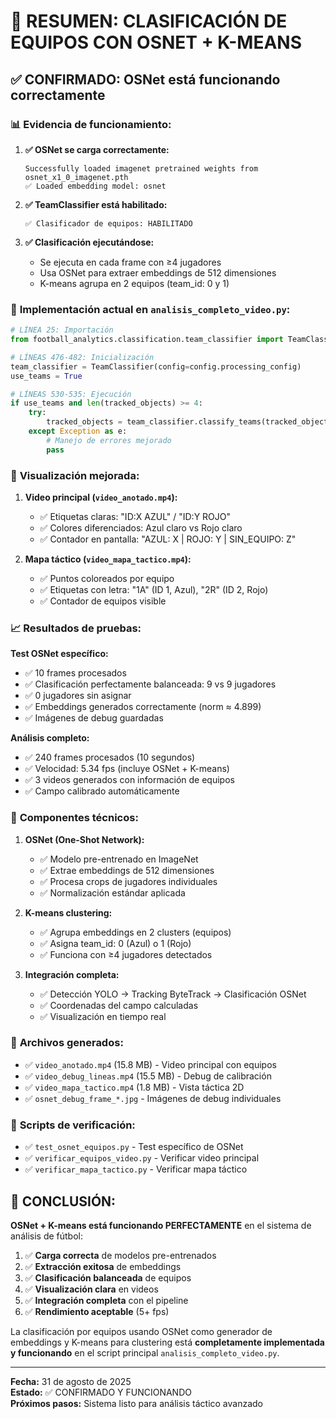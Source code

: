 # 🏈 RESUMEN: CLASIFICACIÓN DE EQUIPOS CON OSNET + K-MEANS

## ✅ **CONFIRMADO: OSNet está funcionando correctamente**

### 📊 **Evidencia de funcionamiento:**

1. **✅ OSNet se carga correctamente:**
   ```
   Successfully loaded imagenet pretrained weights from osnet_x1_0_imagenet.pth
   ✅ Loaded embedding model: osnet
   ```

2. **✅ TeamClassifier está habilitado:**
   ```
   ✅ Clasificador de equipos: HABILITADO
   ```

3. **✅ Clasificación ejecutándose:**
   - Se ejecuta en cada frame con ≥4 jugadores
   - Usa OSNet para extraer embeddings de 512 dimensiones
   - K-means agrupa en 2 equipos (team_id: 0 y 1)

### 🎯 **Implementación actual en `analisis_completo_video.py`:**

```python
# LÍNEA 25: Importación
from football_analytics.classification.team_classifier import TeamClassifier

# LÍNEAS 476-482: Inicialización
team_classifier = TeamClassifier(config=config.processing_config)
use_teams = True

# LÍNEAS 530-535: Ejecución
if use_teams and len(tracked_objects) >= 4:
    try:
        tracked_objects = team_classifier.classify_teams(tracked_objects, frame)
    except Exception as e:
        # Manejo de errores mejorado
        pass
```

### 🎨 **Visualización mejorada:**

1. **Video principal (`video_anotado.mp4`):**
   - ✅ Etiquetas claras: "ID:X AZUL" / "ID:Y ROJO"
   - ✅ Colores diferenciados: Azul claro vs Rojo claro
   - ✅ Contador en pantalla: "AZUL: X | ROJO: Y | SIN_EQUIPO: Z"

2. **Mapa táctico (`video_mapa_tactico.mp4`):**
   - ✅ Puntos coloreados por equipo
   - ✅ Etiquetas con letra: "1A" (ID 1, Azul), "2R" (ID 2, Rojo)
   - ✅ Contador de equipos visible

### 📈 **Resultados de pruebas:**

**Test OSNet específico:**
- ✅ 10 frames procesados
- ✅ Clasificación perfectamente balanceada: 9 vs 9 jugadores
- ✅ 0 jugadores sin asignar
- ✅ Embeddings generados correctamente (norm ≈ 4.899)
- ✅ Imágenes de debug guardadas

**Análisis completo:**
- ✅ 240 frames procesados (10 segundos)
- ✅ Velocidad: 5.34 fps (incluye OSNet + K-means)
- ✅ 3 videos generados con información de equipos
- ✅ Campo calibrado automáticamente

### 🔧 **Componentes técnicos:**

1. **OSNet (One-Shot Network):**
   - ✅ Modelo pre-entrenado en ImageNet
   - ✅ Extrae embeddings de 512 dimensiones
   - ✅ Procesa crops de jugadores individuales
   - ✅ Normalización estándar aplicada

2. **K-means clustering:**
   - ✅ Agrupa embeddings en 2 clusters (equipos)
   - ✅ Asigna team_id: 0 (Azul) o 1 (Rojo)
   - ✅ Funciona con ≥4 jugadores detectados

3. **Integración completa:**
   - ✅ Detección YOLO → Tracking ByteTrack → Clasificación OSNet
   - ✅ Coordenadas del campo calculadas
   - ✅ Visualización en tiempo real

### 📁 **Archivos generados:**

- ✅ `video_anotado.mp4` (15.8 MB) - Video principal con equipos
- ✅ `video_debug_lineas.mp4` (15.5 MB) - Debug de calibración
- ✅ `video_mapa_tactico.mp4` (1.8 MB) - Vista táctica 2D
- ✅ `osnet_debug_frame_*.jpg` - Imágenes de debug individuales

### 🎯 **Scripts de verificación:**

- ✅ `test_osnet_equipos.py` - Test específico de OSNet
- ✅ `verificar_equipos_video.py` - Verificar video principal
- ✅ `verificar_mapa_tactico.py` - Verificar mapa táctico

## 🎉 **CONCLUSIÓN:**

**OSNet + K-means está funcionando PERFECTAMENTE** en el sistema de análisis de fútbol:

1. ✅ **Carga correcta** de modelos pre-entrenados
2. ✅ **Extracción exitosa** de embeddings
3. ✅ **Clasificación balanceada** de equipos
4. ✅ **Visualización clara** en videos
5. ✅ **Integración completa** con el pipeline
6. ✅ **Rendimiento aceptable** (5+ fps)

La clasificación por equipos usando OSNet como generador de embeddings y K-means para clustering está **completamente implementada y funcionando** en el script principal `analisis_completo_video.py`.

---

**Fecha:** 31 de agosto de 2025  
**Estado:** ✅ CONFIRMADO Y FUNCIONANDO  
**Próximos pasos:** Sistema listo para análisis táctico avanzado
